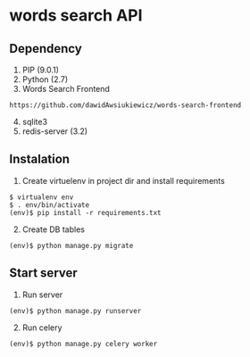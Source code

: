 words search API
===================
## Dependency

1. PIP (9.0.1)
2. Python (2.7)
3. Words Search Frontend
```
https://github.com/dawidAwsiukiewicz/words-search-frontend
```
4. sqlite3
5. redis-server (3.2)


## Instalation

1. Create virtuelenv in project dir and install requirements
```
$ virtualenv env
$ . env/bin/activate
(env)$ pip install -r requirements.txt
```

2. Create DB tables
```
(env)$ python manage.py migrate
```

## Start server

1. Run server
```
(env)$ python manage.py runserver
```

2. Run celery
```
(env)$ python manage.py celery worker
```
